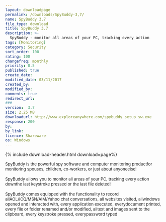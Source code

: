 ```yaml
---
layout: downloadpage
permalink: /downloads/SpyBuddy-3,7/
name: SpyBuddy 3.7
file_type: download
title: SpyBuddy 3.7
description: >-
  SpyBuddy - monitor all areas of your PC, tracking every action
tags: [Monitoring]
category: Security
sort_order: 100
rating: 100
changefreq: monthly
priority: 0.5
published: true
create_date: 
modified_date: 03/11/2017
created_by: 
modified_by: 
comments: true
redirect_url: 
### 
version:  3.7
size: 2.25 MB
downloadurl: http://www.exploreanywhere.com/spybuddy setup sw.exe
response: 200
by: 
by_link: 
licence: Shareware
os: Windows
---
```


{% include download-header.html download=page%}

<p style="fix-download-text !important">
<p><font size="2"><p>SpyBuddy is the powerful spy software and computer monitoring productfor monitoring spouses, children, co-workers, or just about anyoneelse! <br />
<br />
SpyBuddy allows you to monitor all areas of your PC, tracking every action downthe last keystroke pressed or the last file deleted! <br />
<br />
SpyBuddy comes equipped with the functionality to record allAOL/ICQ/MSN/AIM/Yahoo chat conversations, all websites visited, allwindows opened and interacted with, every application executed, everydocument printed, every file or folder renamed and/or modified, alltext and images sent to the clipboard, every keystroke pressed, everypassword typed</p></p></p>
